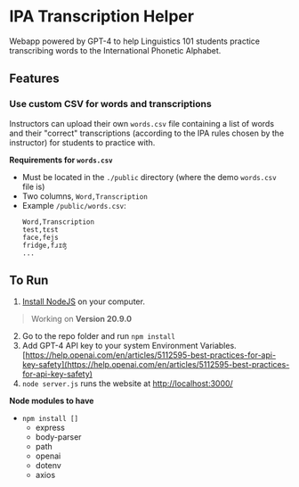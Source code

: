 
# IPA Transcription Helper
Webapp powered by GPT-4 to help Linguistics 101 students practice transcribing words to the International Phonetic Alphabet.


## Features
### Use custom CSV for words and transcriptions
Instructors can upload their own `words.csv` file containing a list of words and their "correct" transcriptions (according to the IPA rules chosen by the instructor) for students to practice with.

**Requirements for `words.csv`**
- Must be located in the `./public` directory (where the demo `words.csv` file is)
- Two columns, `Word,Transcription`
- Example `/public/words.csv`: 
    ```
    Word,Transcription
    test,tɛst
    face,fejs
    fridge,fɹɪʤ
    ...
    ```

## To Run

1. [Install NodeJS](https://nodejs.org/en/download) on your computer.
> Working on **Version 20.9.0**
2. Go to the repo folder and run `npm install`
3. Add GPT-4 API key to your system Environment Variables. [https://help.openai.com/en/articles/5112595-best-practices-for-api-key-safety](https://help.openai.com/en/articles/5112595-best-practices-for-api-key-safety)
4. `node server.js` runs the website at [http://localhost:3000/](http://localhost:3000/)


**Node modules to have**
- `npm install []`
    - express
    - body-parser
    - path
    - openai
    - dotenv
    - axios